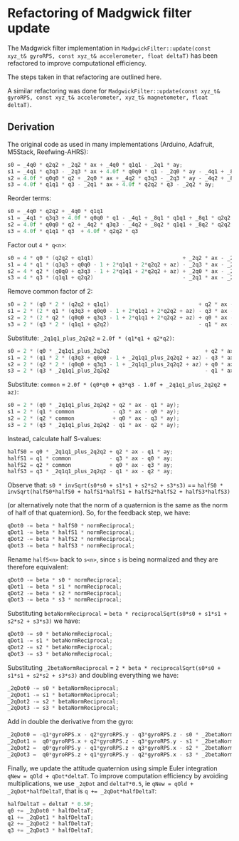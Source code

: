 # Refactoring of Madgwick filter update

The Madgwick filter implementation in `MadgwickFilter::update(const xyz_t& gyroRPS, const xyz_t& accelerometer, float deltaT)` has been refactored to
improve computational efficiency.

The steps taken in that refactoring are outlined here.

A similar refactoring was done for `MadgwickFilter::update(const xyz_t& gyroRPS, const xyz_t& accelerometer, xyz_t& magnetometer, float deltaT)`.

## Derivation

The original code as used in many implementations (Arduino, Adafruit, M5Stack, Reefwing-AHRS):

```cpp
s0 = _4q0 * q2q2 + _2q2 * ax + _4q0 * q1q1 - _2q1 * ay;
s1 = _4q1 * q3q3 - _2q3 * ax + 4.0f * q0q0 * q1 - _2q0 * ay - _4q1 + _8q1 * q1q1 + _8q1 * q2q2 + _4q1 * az;
s2 = 4.0f * q0q0 * q2 + _2q0 * ax + _4q2 * q3q3 - _2q3 * ay - _4q2 + _8q2 * q1q1 + _8q2 * q2q2 + _4q2 * az;
s3 = 4.0f * q1q1 * q3 - _2q1 * ax + 4.0f * q2q2 * q3 - _2q2 * ay;
```

Reorder terms:

```cpp
s0 = _4q0 * q2q2 + _4q0 * q1q1                                                     + _2q2 * ax - _2q1 * ay;
s1 = _4q1 * q3q3 + 4.0f * q0q0 * q1 - _4q1 + _8q1 * q1q1 + _8q1 * q2q2 + _4q1 * az - _2q3 * ax - _2q0 * ay;
s2 = 4.0f * q0q0 * q2 + _4q2 * q3q3 - _4q2 + _8q2 * q1q1 + _8q2 * q2q2 + _4q2 * az + _2q0 * ax - _2q3 * ay;
s3 = 4.0f * q1q1 * q3  + 4.0f * q2q2 * q3                                          - _2q1 * ax - _2q2 * ay;
```

Factor out `4 * q<n>`:

```cpp
s0 = 4 * q0 * (q2q2 + q1q1)                            + _2q2 * ax - _2q1 * ay;
s1 = 4 * q1 * (q3q3 + q0q0 - 1 + 2*q1q1 + 2*q2q2 + az) - _2q3 * ax - _2q0 * ay;
s2 = 4 * q2 * (q0q0 + q3q3 - 1 + 2*q1q1 + 2*q2q2 + az) + _2q0 * ax - _2q3 * ay;
s3 = 4 * q3 * (q1q1 + q2q2)                            - _2q1 * ax - _2q2 * ay;
```

Remove common factor of 2:

```cpp
s0 = 2 * (q0 * 2 * (q2q2 + q1q1)                            + q2 * ax - q1 * ay);
s1 = 2 * (2 * q1 * (q3q3 + q0q0 - 1 + 2*q1q1 + 2*q2q2 + az) - q3 * ax - q0 * ay);
s2 = 2 * (2 * q2 * (q0q0 + q3q3 - 1 + 2*q1q1 + 2*q2q2 + az) + q0 * ax - q3 * ay);
s3 = 2 * (q3 * 2 * (q1q1 + q2q2)                            - q1 * ax - q2 * ay);
```

Substitute:
`_2q1q1_plus_2q2q2` = `2.0f * (q1*q1 + q2*q2)`:

```cpp
s0 = 2 * (q0 * _2q1q1_plus_2q2q2                              + q2 * ax - q1 * ay);
s1 = 2 * (q1 * 2 * (q3q3 + q0q0 - 1 + _2q1q1_plus_2q2q2 + az) - q3 * ax - q0 * ay);
s2 = 2 * (q2 * 2 * (q0q0 + q3q3 - 1 + _2q1q1_plus_2q2q2 + az) + q0 * ax - q3 * ay);
s3 = 2 * (q3 * _2q1q1_plus_2q2q2                              - q1 * ax - q2 * ay);
```

Substitute:
`common` = `2.0f * (q0*q0 + q3*q3 - 1.0f + _2q1q1_plus_2q2q2 + az)`:

```cpp
s0 = 2 * (q0 * _2q1q1_plus_2q2q2 + q2 * ax - q1 * ay);
s1 = 2 * (q1 * common            - q3 * ax - q0 * ay);
s2 = 2 * (q2 * common            + q0 * ax - q3 * ay);
s3 = 2 * (q3 * _2q1q1_plus_2q2q2 - q1 * ax - q2 * ay);
```

Instead, calculate half S-values:

```cpp
halfS0 = q0 * _2q1q1_plus_2q2q2 + q2 * ax - q1 * ay;
halfS1 = q1 * common            - q3 * ax - q0 * ay;
halfS2 = q2 * common            + q0 * ax - q3 * ay;
halfS3 = q3 * _2q1q1_plus_2q2q2 - q1 * ax - q2 * ay;
```

Observe that:
`s0 * invSqrt(s0*s0 + s1*s1 + s2*s2 + s3*s3)` == `halfS0 * invSqrt(halfS0*halfS0 + halfS1*halfS1 + halfS2*halfS2 + halfS3*halfS3)`

(or alternatively note that the norm of a quaternion is the same as the norm of half of that quaternion).
So, for the feedback step, we have:

```cpp
qDot0 -= beta * halfS0 * normReciprocal;
qDot1 -= beta * halfS1 * normReciprocal;
qDot2 -= beta * halfS2 * normReciprocal;
qDot3 -= beta * halfS3 * normReciprocal;
```

Rename `halfS<n>` back to `s<n>`, since `s` is being normalized and they are therefore equivalent:

```cpp
qDot0 -= beta * s0 * normReciprocal;
qDot1 -= beta * s1 * normReciprocal;
qDot2 -= beta * s2 * normReciprocal;
qDot3 -= beta * s3 * normReciprocal;
```

Substituting `betaNormReciprocal` = `beta * reciprocalSqrt(s0*s0 + s1*s1 + s2*s2 + s3*s3)`
we have:

```cpp
qDot0 -= s0 * betaNormReciprocal;
qDot1 -= s1 * betaNormReciprocal;
qDot2 -= s2 * betaNormReciprocal;
qDot3 -= s3 * betaNormReciprocal;
```

Substituting `_2betaNormReciprocal` = `2 * beta * reciprocalSqrt(s0*s0 + s1*s1 + s2*s2 + s3*s3)`
and doubling everything we have:

```cpp
_2qDot0 -= s0 * betaNormReciprocal;
_2qDot1 -= s1 * betaNormReciprocal;
_2qDot2 -= s2 * betaNormReciprocal;
_2qDot3 -= s3 * betaNormReciprocal;
```

Add in double the derivative from the gyro:

```cpp
_2qDot0 = -q1*gyroRPS.x - q2*gyroRPS.y - q3*gyroRPS.z - s0 * _2betaNormReciprocal;
_2qDot1 =  q0*gyroRPS.x + q2*gyroRPS.z - q3*gyroRPS.y - s1 * _2betaNormReciprocal;
_2qDot2 =  q0*gyroRPS.y - q1*gyroRPS.z + q3*gyroRPS.x - s2 * _2betaNormReciprocal;
_2qDot3 =  q0*gyroRPS.z + q1*gyroRPS.y - q2*gyroRPS.x - s3 * _2betaNormReciprocal;
```

Finally, we update the attitude quaternion using simple Euler integration `qNew = qOld + qDot*deltaT`.
To improve computation efficiency by avoiding multiplications, we use  `_2qDot` and `deltaT*0.5`,
ie `qNew = qOld + _2qDot*halfDeltaT`, that is `q += _2qDot*halfDeltaT`:

```cpp
halfDeltaT = deltaT * 0.5F;
q0 += _2qDot0 * halfDeltaT;
q1 += _2qDot1 * halfDeltaT;
q2 += _2qDot2 * halfDeltaT;
q3 += _2qDot3 * halfDeltaT;
```
